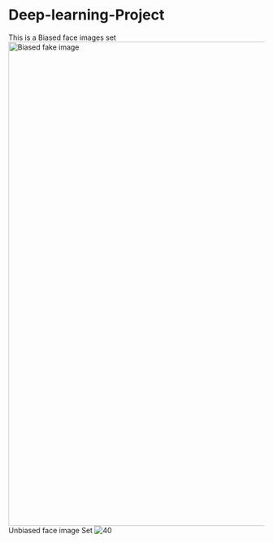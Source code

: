 # Deep-learning-Project
This is a Biased face images set
<img width="953" alt="Biased fake image" src="https://user-images.githubusercontent.com/46165964/236589191-6b869c96-8d4a-4230-9865-41efb8ec13b5.png">
Unbiased face image Set
![40](https://user-images.githubusercontent.com/46165964/236589226-a744f46e-fd48-4d28-bd7e-a760d7c80274.png)
